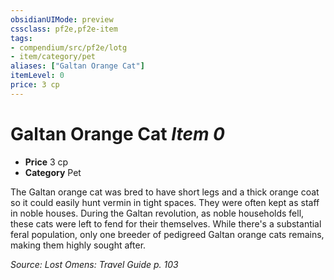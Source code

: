 ```yaml
---
obsidianUIMode: preview
cssclass: pf2e,pf2e-item
tags:
- compendium/src/pf2e/lotg
- item/category/pet
aliases: ["Galtan Orange Cat"]
itemLevel: 0
price: 3 cp
---
```

# Galtan Orange Cat *Item 0*  

- **Price** 3 cp
- **Category** Pet

The Galtan orange cat was bred to have short legs and a thick orange coat so it could easily hunt vermin in tight spaces. They were often kept as staff in noble houses. During the Galtan revolution, as noble households fell, these cats were left to fend for their themselves. While there's a substantial feral population, only one breeder of pedigreed Galtan orange cats remains, making them highly sought after.

*Source: Lost Omens: Travel Guide p. 103*